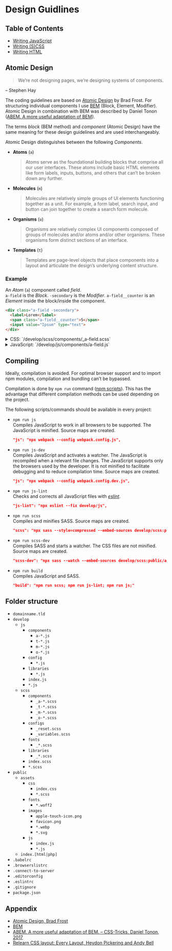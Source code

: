 # Design Guidlines

## Table of Contents

- [Writing JavaScript](js/README.md)
- [Writing (S)CSS](css/README.md)
- [Writing HTML](html/README.md)


## Atomic Design

> We’re not designing pages, we’re designing systems of components. 

– Stephen Hay

The coding guidelines are based on [Atomic Design](https://atomicdesign.bradfrost.com) by Brad Frost. For structuring individual components I use [BEM](https://getbem.com) (Block, Element, Modifier). Atomic Design in combination with BEM was described by Daniel Tonon ([ABEM. A more useful adaptation of BEM](https://css-tricks.com/abem-useful-adaptation-bem/)).

The terms *block* (BEM method) and *component* (Atomic Design) have the same meaning for these design guidelines and are used interchangeably.

Atomic Design distinguishes between the following *Components*.
- **Atoms** (`a`)
    > Atoms serve as the foundational building blocks that comprise all our user interfaces. These atoms include basic HTML elements like form labels, inputs, buttons, and others that can’t be broken down any further.
- **Molecules** (`m`) 
    > Molecules are relatively simple groups of UI elements functioning together as a unit. For example, a form label, search input, and button can join together to create a search form molecule.
- **Organisms** (`o`) 
    > Organisms are relatively complex UI components composed of groups of molecules and/or atoms and/or other organisms. These organisms form distinct sections of an interface.
- **Templates** (`t`)  
    > Templates are page-level objects that place components into a layout and articulate the design’s underlying content structure.

### Example

An *Atom* (`a`) component called *field*.  
`a-field` is the *Block*. `-secondary` is the *Modifier*. `a-field__counter` is an *Element* inside the block/inside the component.

```html
<div class="a-field -secondary">
  <label>Lorem</label>
  <span class="a-field__counter">5</span>
  <input value="Ipsum" type="text">
</div>
```

<details>
<summary>CSS: `/develop/scss/components/_a-field.scss`</summary>

```scss
.a-field {
  > label {
    font-weight: 700;
  }
  
  &.-secondary {
    > label {
      color: gray;
    }
  }
}

.a-field__counter {
  font-size: 0.8em;
}
```

</details>

<details>
<summary>JavaScript: `/develop/js/components/a-field.js`</summary>

```js
class AField {
  constructor(element) {
    const inputElement = element.querySelector('input');
    const counterElement = element.querySelector('.a-field__counter');
    
    function onInputChange() {
      counterElement.innerText = inputElement.value.length;
    }
    
    inputElement.addEventListener('change', onInputChange);
  }
}

export default AField;
```
</details>


## Compiling

Ideally, compilation is avoided. For optimal browser support and to import npm modules, compilation and bundling can’t be bypassed.

Compilation is done by `npm run` command ([npm scripts](https://docs.npmjs.com/cli/using-npm/scripts)). This has the advantage that different compilation methods can be used depending on the project.

The following scripts/commands should be available in every project:

- `npm run js`  
    Compiles JavaScript to work in all browsers to be supported. The JavaScript is minified. Source maps are created.  
  
    ```json
    "js": "npx webpack --config webpack.config.js",
    ```
    
- `npm run js-dev`  
    Compiles JavaScript and activates a watcher. The JavaScript is recompiled when a relevant file changes. The JavaScript supports only the browsers used by the developer. It is not minified to facilitate debugging and to reduce compilation time. Source maps are created.  
  
    ```json
    "js": "npx webpack --config webpack.config.dev.js",
    ```
  
- `npm run js-lint`  
    Checks and corrects all JavaScript files with [*eslint*](https://eslint.org).  
  
    ```json
    "js-lint": "npx eslint --fix develop/js",
    ```
  
- `npm run scss`  
    Compiles and minifies SASS. Source maps are created.  
  
    ```json
    "scss": "npx sass --style=compressed --embed-sources develop/scss:public/assets/css",
    ```
  
- `npm run scss-dev`  
    Compiles SASS and starts a watcher. The CSS files are not minified. Source maps are created.  
  
    ```json
    "scss-dev": "npx sass --watch --embed-sources develop/scss:public/assets/css",
    ```
  
- `npm run build`  
    Compiles JavaScript and SASS.  
  
    ```json
    "build": "npm run scss; npm run js-lint; npm run js;"
    ```


## Folder structure

- `domainname.tld`
- `develop`
    - `js`
        - `components`
            - `a-*.js`
            - `t-*.js`
            - `m-*.js`
            - `o-*.js`
        - `config`
            - `*.js`
        - `libraries`
            - `*.js`
        - `index.js`
        - `*.js`
    - `scss`
        - `components`
            - `_a-*.scss`
            - `_t-*.scss`
            - `_m-*.scss`
            - `_o-*.scss`
        - `configs`
            - `_reset.scss`
            - `_variables.scss`
        - `fonts`
            - `_*.scss`
        - `libraries`
            - `_*.scss`
        - `index.scss`
        - `*.scss`
- `public`
    - `assets`
        - `css`
            - `index.css`
            - `*.scss`
        - `fonts`
            - `*.woff2`
        - `images`
            - `apple-touch-icon.png`
            - `favicon.png`
            - `*.webp`
            - `*.svg`
        - `js`
            - `index.js`
            - `*.js`
    - `index.[html|php]`
- `.babelrc`
- `.browserslistrc`
- `.connect-to-server`
- `.editorconfig`
- `.eslintrc`
- `.gitignore`
- `package.json`


## Appendix

- [Atomic Design, Brad Frost](https://atomicdesign.bradfrost.com)
- [BEM](https://getbem.com)
- [ABEM. A more useful adaptation of BEM. – CSS-Tricks, Daniel Tonon, 2017](https://css-tricks.com/abem-useful-adaptation-bem/)
- [Relearn CSS layout: Every Layout, Heydon Pickering and Andy Bell](https://every-layout.dev)
